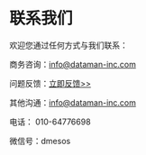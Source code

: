 # 联系我们

欢迎您通过任何方式与我们联系：

商务咨询：[info@dataman-inc.com](mailto:info@dataman-inc.com) 

问题反馈：[立即反馈>>](http://support.dataman-inc.com/request/new/)

其他沟通：[info@dataman-inc.com](mailto:info@dataman-inc.com)

电话： 010-64776698

微信号：dmesos
